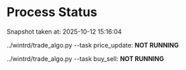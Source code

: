 # Process Status

Snapshot taken at: 2025-10-12 15:16:04

../wintrd/trade_algo.py --task price_update: **NOT RUNNING**

../wintrd/trade_algo.py --task buy_sell: **NOT RUNNING**

